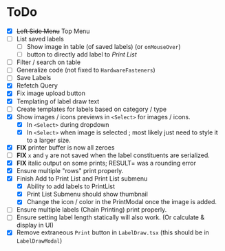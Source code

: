 # ToDo


* [x] ~~Left Side Menu~~ Top Menu
* [ ] List saved labels
  * [ ] Show image in table (of saved labels) (or `onMouseOver`)
  * [ ] button to directly add label to *Print List*
* [ ] Filter / search on table
* [ ] Generalize code (not fixed to `HardwareFasteners`)
* [ ] Save Labels
* [x] Refetch Query
* [x] Fix image upload button
* [x] Templating of label draw text
* [ ] Create templates for labels based on category / type
* [x] Show images / icons previews in `<Select>` for images / icons.
  * [x] In `<Select>` during dropdown
  * [x] In `<Select>` when image is selected ; most likely just need to style it to a larger size.
* [x] **FIX** printer buffer is now all zeroes
* [ ] **FIX** `x` and `y` are not saved when the label constituents are serialized.
* [x] **FIX** italic output on some prints; RESULT= was a rounding error
* [x] Ensure multiple "rows" print properly.
* [x] Finish Add to Print List and Print List submenu
  * [x] Ability to add labels to PrintList
  * [x] Print List Submenu should show thumbnail
  * [x] Change the icon / color in the PrintModal once the image is added.
* [ ] Ensure multiple labels (Chain Printing) print properly.
* [ ] Ensure setting label length statically will also work. (Or calculate & display in UI)
* [x] Remove extraneous `Print` button in `LabelDraw.tsx` (this should be in `LabelDrawModal`)